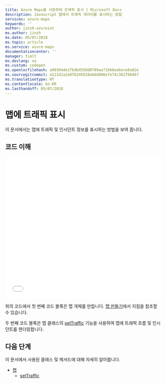 ```yaml
---
title: Azure Maps를 사용하여 트래픽 표시 | Microsoft Docs
description: Javascript 맵에서 트래픽 데이터를 표시하는 방법
services: azure-maps
keywords: ''
author: jinzh-azureiot
ms.author: jinzh
ms.date: 05/07/2018
ms.topic: article
ms.service: azure-maps
documentationcenter: ''
manager: timlt
ms.devlang: na
ms.custom: codepen
ms.openlocfilehash: a90304de1fbdb4550d0789aa71b66eebece8a02e
ms.sourcegitcommit: e221d1a2e0fb245610a6dd886e7e74c362f06467
ms.translationtype: HT
ms.contentlocale: ko-KR
ms.lasthandoff: 05/07/2018
---
```

# <a name="show-traffic-on-the-map"></a>맵에 트래픽 표시

이 문서에서는 맵에 트래픽 및 인시던트 정보를 표시하는 방법을 보여 줍니다. 

## <a name="understand-the-code"></a>코드 이해

<iframe height='456' scrolling='no' title='맵에 트래픽 표시' src='//codepen.io/azuremaps/embed/WMLRPw/?height=456&theme-id=0&default-tab=js,result&embed-version=2&editable=true' frameborder='no' allowtransparency='true' allowfullscreen='true' style='width: 100%;'><a href='https://codepen.io'>CodePen</a>에서 Azure Maps(<a href='https://codepen.io/azuremaps'>@azuremaps</a>)로 펜 <a href='https://codepen.io/azuremaps/pen/WMLRPw/'>맵에 트래픽 표시</a>를 참조하세요.
</iframe>

위의 코드에서 첫 번째 코드 블록은 맵 개체를 만듭니다. [맵 만들기](map-create.md)에서 지침을 참조할 수 있습니다.

두 번째 코드 블록은 맵 클래스의 [setTraffic](https://docs.microsoft.com/javascript/api/azure-maps-javascript/map?view=azure-iot-typescript-latest#settraffic) 기능을 사용하여 맵에 트래픽 흐름 및 인시던트를 렌더링합니다.

## <a name="next-steps"></a>다음 단계

이 문서에서 사용된 클래스 및 메서드에 대해 자세히 알아봅니다. 
* [맵](https://docs.microsoft.com/javascript/api/azure-maps-javascript/map?view=azure-iot-typescript-latest)
    * [setTraffic](https://docs.microsoft.com/javascript/api/azure-maps-javascript/map?view=azure-iot-typescript-latest#settraffic)
